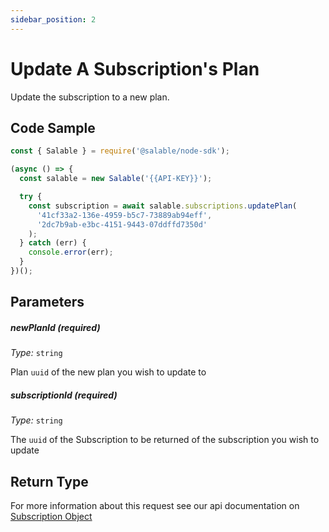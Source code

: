 ```yaml
---
sidebar_position: 2
---
```


# Update A Subscription's Plan

Update the subscription to a new plan.

## Code Sample

```typescript
const { Salable } = require('@salable/node-sdk');

(async () => {
  const salable = new Salable('{{API-KEY}}');

  try {
    const subscription = await salable.subscriptions.updatePlan(
      '41cf33a2-136e-4959-b5c7-73889ab94eff',
      '2dc7b9ab-e3bc-4151-9443-07ddffd7350d'
    );
  } catch (err) {
    console.error(err);
  }
})();
```

## Parameters

##### newPlanId (_required_)

_Type:_ `string`

Plan `uuid` of the new plan you wish to update to

##### subscriptionId (_required_)

_Type:_ `string`

The `uuid` of the Subscription to be returned of the subscription you wish to update

## Return Type

For more information about this request see our api documentation on [Subscription Object](https://docs.salable.app/api#tag/Subscriptions/operation/getSubscriptionByUuid)
